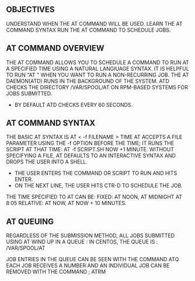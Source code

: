 OBJECTIVES
--
UNDERSTAND WHEN THE AT COMMAND WILL BE USED.
LEARN THE AT COMMAND SYNTAX
RUN THE AT COMMAND TO SCHEDULE JOBS.

AT COMMAND OVERVIEW
--
THE AT COMMAND ALLOWS YOU TO SCHEDULE A COMMAND TO RUN AT A SPECIFIED TIME USING A NATURAL LANGIUAGE SYNTAX.
IT IS HELPFUL TO RUN "AT " WHEN YOU WANT TO RUN A NON-RECURRING JOB.
THE AT DAEMON(ATD) RUNS IN THE BACKGROUND OF THE SYSTEM.
ATD CHECKS THE DIRECTORY /VAR/SPOOL/AT ON RPM-BASED SYSTEMS FOR JOBS SUBMITTED.
- BY DEFAULT ATD CHECKS EVERY 60 SECONDS.

AT COMMAND SYNTAX
--
THE BASIC AT SYNTAX IS AT < -f FILENAME > TIME
AT ACCEPTS A FILE PARAMETER USING THE -f OPTION BEFORE THE TIME; IT RUNS THE SCRIPT AT THAT TIME:
AT -f SCRIPT.SH NOW +1 MINUTE.
WITHOUT SPECIFYING A FILE, AT DEFAULTS TO AN INTERACTIVE SYNTAX AND DROPS THE USER INTO A SHELL.
- THE USER ENTERS THE COMMAND OR SCRIPT TO RUN AND HITS ENTER.
- ON THE NEXT LINE, THE USER HITS CTR-D TO SCHEDULE THE JOB.

THE TIME SPECIFIED TO AT CAN BE:
FIXED: AT NOON, AT MIDNIGHT AT 8:05
RELATIVE: AT NOW, AT NOW + 10 MINUTES.

AT QUEUING 
--
REGARDLESS OF THE SUBMISSION METHOD, ALL JOBS SUBMITTED USING AT WIND UP IN A QUEUE :
IN CENTOS, THE QUEUE IS : /VAR/SPOOL/AT

JOB ENTRIES IN THE QUEUE CAN BE SEEN WITH THE COMMAND ATQ
EACH JOB RECEIVES A NUMBER AND AN INDIVIDUAL JOB CAN BE REMOVED WITH THE COMMAND ; ATRM <JOB NUMBER>
